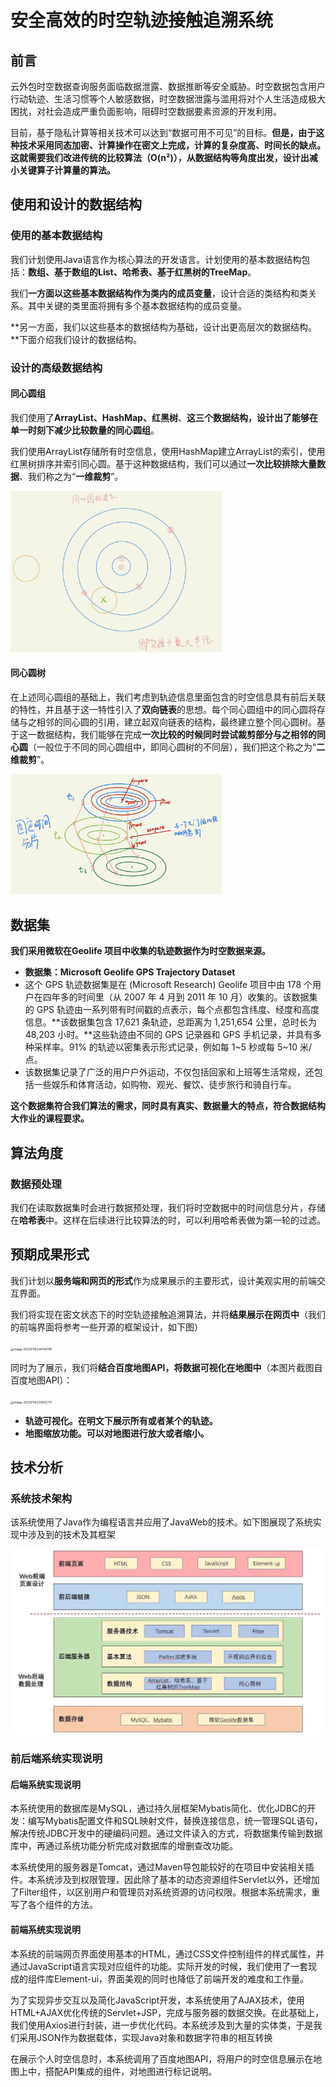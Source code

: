 # 安全高效的时空轨迹接触追溯系统

## 前言

云外包时空数据查询服务面临数据泄露、数据推断等安全威胁。时空数据包含用户行动轨迹、生活习惯等个人敏感数据，时空数据泄露与滥用将对个人生活造成极大困扰，对社会造成严重负面影响，阻碍时空数据要素资源的开发利用。

目前，基于隐私计算等相关技术可以达到“数据可用不可见”的目标。**但是，由于这种技术采用同态加密、计算操作在密文上完成，计算的复杂度高、时间长的缺点。这就需要我们改进传统的比较算法（O(n²)），从数据结构等角度出发，设计出减小关键算子计算量的算法。**

## 使用和设计的数据结构

### 使用的基本数据结构

我们计划使用Java语言作为核心算法的开发语言。计划使用的基本数据结构包括：**数组、基于数组的List、哈希表、基于红黑树的TreeMap**。

我们**一方面以这些基本数据结构作为类内的成员变量**，设计合适的类结构和类关系。其中关键的类里面将拥有多个基本数据结构的成员变量。

**另一方面，我们以这些基本的数据结构为基础，设计出更高层次的数据结构。**下面介绍我们设计的数据结构。

### 设计的高级数据结构

#### 同心圆组

我们使用了**ArrayList、HashMap、红黑树**、**这三个数据结构，设计出了能够在单一时刻下减少比较数量的同心圆组**。

我们使用ArrayList存储所有时空信息，使用HashMap建立ArrayList的索引，使用红黑树排序并索引同心圆。基于这种数据结构，我们可以通过**一次比较排除大量数据**、我们称之为“**一维裁剪**”。

<img src="./同心圆组.jpg" alt="同心圆组" style="zoom: 33%;" />

#### 同心圆树

在上述同心圆组的基础上，我们考虑到轨迹信息里面包含的时空信息具有前后关联的特性，并且基于这一特性引入了**双向链表**的思想。每个同心圆组中的同心圆将存储与之相邻的同心圆的引用，建立起双向链表的结构，最终建立整个同心圆树。基于这一数据结构，我们能够在完成**一次比较的时候同时尝试裁剪部分与之相邻的同心圆**（一般位于不同的同心圆组中，即同心圆树的不同层），我们把这个称之为“**二维裁剪**”。

<img src="./同心圆树.jpg" alt="同心圆树" style="zoom: 33%;" />

## 数据集

**我们采用微软在Geolife 项目中收集的轨迹数据作为时空数据来源。**

- **数据集：Microsoft Geolife GPS Trajectory Dataset**
- 这个 GPS 轨迹数据集是在 (Microsoft Research) Geolife 项目中由 178 个用户在四年多的时间里（从 2007 年 4 月到 2011 年 10 月）收集的。该数据集的 GPS 轨迹由一系列带有时间戳的点表示，每个点都包含纬度、经度和高度信息。**该数据集包含 17,621 条轨迹，总距离为 1,251,654 公里，总时长为 48,203 小时。**这些轨迹由不同的 GPS 记录器和 GPS 手机记录，并具有多种采样率。91% 的轨迹以密集表示形式记录，例如每 1~5 秒或每 5~10 米/点。
- 该数据集记录了广泛的用户户外运动，不仅包括回家和上班等生活常规，还包括一些娱乐和体育活动，如购物、观光、餐饮、徒步旅行和骑自行车。

**这个数据集符合我们算法的需求，同时具有真实、数据量大的特点，符合数据结构大作业的课程要求。**

## 算法角度

### 数据预处理

我们在读取数据集时会进行数据预处理，我们将时空数据中的时间信息分片，存储在**哈希表**中。这样在后续进行比较算法的时，可以利用哈希表做为第一轮的过滤。

## 预期成果形式

我们计划以**服务端和网页的形式**作为成果展示的主要形式，设计美观实用的前端交互界面。

我们将实现在密文状态下的时空轨迹接触追溯算法，并将**结果展示在网页中**（我们的前端界面将参考一些开源的框架设计，如下图）

<img src="C:\Users\12695\AppData\Roaming\Typora\typora-user-images\image-20230116234414748.png" alt="image-20230116234414748" style="zoom:33%;" />

同时为了展示，我们将**结合百度地图API，将数据可视化在地图中**（本图片截图自百度地图API）：

<img src="C:\Users\12695\AppData\Roaming\Typora\typora-user-images\image-20230116233832737.png" alt="image-20230116233832737" style="zoom: 33%;" />

- **轨迹可视化。在明文下展示所有或者某个的轨迹。**
- **地图缩放功能。可以对地图进行放大或者缩小。**

## 技术分析

### 系统技术架构

该系统使用了Java作为编程语言并应用了JavaWeb的技术。如下图展现了系统实现中涉及到的技术及其框架

![e5d966201305cc5fbf8d64048644b8e](./e5d966201305cc5fbf8d64048644b8e.jpg)

### 前后端系统实现说明

#### 后端系统实现说明

本系统使用的数据库是MySQL，通过持久层框架Mybatis简化、优化JDBC的开发：编写Mybatis配置文件和SQL映射文件，替换连接信息，统一管理SQL语句，解决传统JDBC开发中的硬编码问题。通过文件读入的方式，将数据集传输到数据库中，再通过系统功能分析完成对数据库的增删查改功能。

本系统使用的服务器是Tomcat，通过Maven导包能较好的在项目中安装相关插件。本系统涉及到权限管理，因此除了基本的动态资源组件Servlet以外，还增加了Filter组件，以区别用户和管理员对系统资源的访问权限。根据本系统需求，重写了各个组件的方法。

#### 前端系统实现说明

本系统的前端网页界面使用基本的HTML，通过CSS文件控制组件的样式属性，并通过JavaScript语言实现对应组件的功能。实际开发的时候，我们使用了一套现成的组件库Element-ui，界面美观的同时也降低了前端开发的难度和工作量。

为了实现异步交互以及简化JavaScript开发，本系统使用了AJAX技术，使用HTML+AJAX优化传统的Servlet+JSP，完成与服务器的数据交换。在此基础上，我们使用Axios进行封装，进一步优化代码。本系统涉及到大量的实体类，于是我们采用JSON作为数据载体，实现Java对象和数据字符串的相互转换

在展示个人时空信息时，本系统调用了百度地图API，将用户的时空信息展示在地图上中，搭配API集成的组件，对地图进行标记说明。
